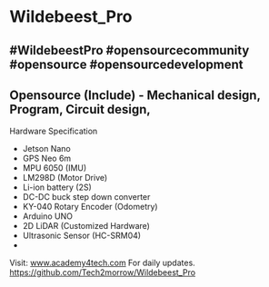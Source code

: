 # Wildebeest_Pro
#WildebeestPro
#opensourcecommunity #opensource #opensourcedevelopment
-------------------------------------------------------------------
Opensource (Include) - Mechanical design, Program, Circuit design,
-------------------------------------------------------------------
Hardware Specification
- Jetson Nano
- GPS Neo 6m
- MPU 6050 (IMU)
- LM298D (Motor Drive)
- Li-ion battery (2S)
- DC-DC buck step down converter
- KY-040 Rotary Encoder (Odometry)
- Arduino UNO
- 2D LiDAR (Customized Hardware)
- Ultrasonic Sensor (HC-SRM04)
- 
Visit: www.academy4tech.com
For daily updates.
https://github.com/Tech2morrow/Wildebeest_Pro
